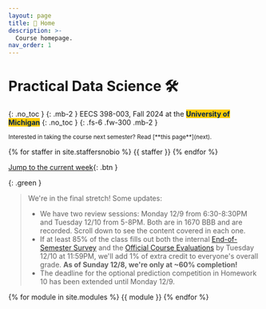 ```yaml
---
layout: page
title: 🏡 Home
description: >-
  Course homepage.
nav_order: 1
---
```


# Practical Data Science 🛠️

{: .no_toc }
{: .mb-2 }
EECS 398-003, Fall 2024 at the <b><span style="background-color: #FFCB05; color: #00274C">University of Michigan</span></b>
{: .no_toc }
{: .fs-6 .fw-300 .mb-2 }

<small>
Interested in taking the course next semester? Read [**this page**](next).
</small>

<!-- {% assign instructors = site.staffersnobio | where: 'role', 'Instructor' %} -->
{% for staffer in site.staffersnobio %}
{{ staffer }}
{% endfor %}

[Jump to the current week](#week-16-final-exam){: .btn }

{: .green }
> We're in the final stretch! Some updates:
> - We have two review sessions: Monday 12/9 from 6:30-8:30PM and Tuesday 12/10 from 5-8PM. Both are in 1670 BBB and are recorded. Scroll down to see the content covered in each one.
> - If at least 85% of the class fills out both the internal [End-of-Semester Survey](https://docs.google.com/forms/d/e/1FAIpQLSfM0KHvq71kkyYHAKXHAD4Dk_mJx1P38o7PKhaN4U_xequ00Q/viewform) and the [Official Course Evaluations](https://umich.bluera.com/umich/) by Tuesday 12/10 at 11:59PM, we'll add 1% of extra credit to everyone's overall grade. **As of Sunday 12/8, we're only at ~60% completion!**
> - The deadline for the optional prediction competition in Homework 10 has been extended until Monday 12/9.

{% for module in site.modules %}
{{ module }}
{% endfor %}
